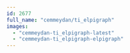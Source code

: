 ```yaml
---
id: 2677
full_name: "cemmeydan/ti_elpigraph"
images: 
  - "cemmeydan-ti_elpigraph-latest"
  - "cemmeydan-ti_elpigraph-elpigraph"
---
```

